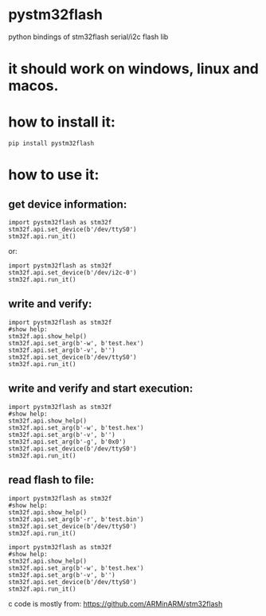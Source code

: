 # pystm32flash
python bindings of stm32flash serial/i2c flash lib


# it should work on windows, linux and macos.

# how to install it:
```
pip install pystm32flash
```



# how to use it:

## get device information:

```
import pystm32flash as stm32f
stm32f.api.set_device(b'/dev/ttyS0')
stm32f.api.run_it()

```
or:
```
import pystm32flash as stm32f
stm32f.api.set_device(b'/dev/i2c-0')
stm32f.api.run_it()
```

## write and verify:
```
import pystm32flash as stm32f
#show help:
stm32f.api.show_help()
stm32f.api.set_arg(b'-w', b'test.hex')
stm32f.api.set_arg(b'-v', b'')
stm32f.api.set_device(b'/dev/ttyS0')
stm32f.api.run_it()
```


## write and verify and start execution:
```
import pystm32flash as stm32f
#show help:
stm32f.api.show_help()
stm32f.api.set_arg(b'-w', b'test.hex')
stm32f.api.set_arg(b'-v', b'')
stm32f.api.set_arg(b'-g', b'0x0')
stm32f.api.set_device(b'/dev/ttyS0')
stm32f.api.run_it()
```


## read flash to file:
```
import pystm32flash as stm32f
#show help:
stm32f.api.show_help()
stm32f.api.set_arg(b'-r', b'test.bin')
stm32f.api.set_device(b'/dev/ttyS0')
stm32f.api.run_it()
```












```
import pystm32flash as stm32f
#show help:
stm32f.api.show_help()
stm32f.api.set_arg(b'-w', b'test.hex')
stm32f.api.set_arg(b'-v', b'')
stm32f.api.set_device(b'/dev/ttyS0')
stm32f.api.run_it()

```










c code is mostly from:
https://github.com/ARMinARM/stm32flash